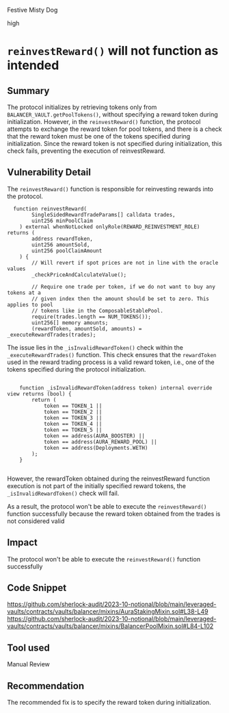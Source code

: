 Festive Misty Dog

high

# `reinvestReward()` will not function as intended

## Summary
The protocol initializes by retrieving tokens only from `BALANCER_VAULT.getPoolTokens()`, without specifying a reward token during initialization. However, in the `reinvestReward()` function, the protocol attempts to exchange the reward token for pool tokens, and there is a check that the reward token must be one of the tokens specified during initialization. Since the reward token is not specified during initialization, this check fails, preventing the execution of reinvestReward.

## Vulnerability Detail
The `reinvestReward()` function is responsible for reinvesting rewards into the protocol.
```solidity
  function reinvestReward(
        SingleSidedRewardTradeParams[] calldata trades,
        uint256 minPoolClaim
    ) external whenNotLocked onlyRole(REWARD_REINVESTMENT_ROLE) returns (
        address rewardToken,
        uint256 amountSold,
        uint256 poolClaimAmount
    ) {
        // Will revert if spot prices are not in line with the oracle values
        _checkPriceAndCalculateValue();

        // Require one trade per token, if we do not want to buy any tokens at a
        // given index then the amount should be set to zero. This applies to pool
        // tokens like in the ComposableStablePool.
        require(trades.length == NUM_TOKENS());
        uint256[] memory amounts;
        (rewardToken, amountSold, amounts) = _executeRewardTrades(trades);

```
The issue lies in the `_isInvalidRewardToken()` check within the `_executeRewardTrades()` function. This check ensures that the `rewardToken` used in the reward trading process is a valid reward token, i.e., one of the tokens specified during the protocol initialization. 
```solidity

    function _isInvalidRewardToken(address token) internal override view returns (bool) {
        return (
            token == TOKEN_1 ||
            token == TOKEN_2 ||
            token == TOKEN_3 ||
            token == TOKEN_4 ||
            token == TOKEN_5 ||
            token == address(AURA_BOOSTER) ||
            token == address(AURA_REWARD_POOL) ||
            token == address(Deployments.WETH)
        );
    }


```
However, the rewardToken obtained during the reinvestReward function execution is not part of the initially specified reward tokens, the `_isInvalidRewardToken()` check will fail.

As a result, the protocol won't be able to execute the `reinvestReward()` function successfully because the reward token obtained from the trades is not considered valid

## Impact
The protocol won't be able to execute the `reinvestReward()` function successfully

## Code Snippet
https://github.com/sherlock-audit/2023-10-notional/blob/main/leveraged-vaults/contracts/vaults/balancer/mixins/AuraStakingMixin.sol#L38-L49
https://github.com/sherlock-audit/2023-10-notional/blob/main/leveraged-vaults/contracts/vaults/balancer/mixins/BalancerPoolMixin.sol#L84-L102
## Tool used

Manual Review

## Recommendation

The recommended fix is to specify the reward token during initialization.
